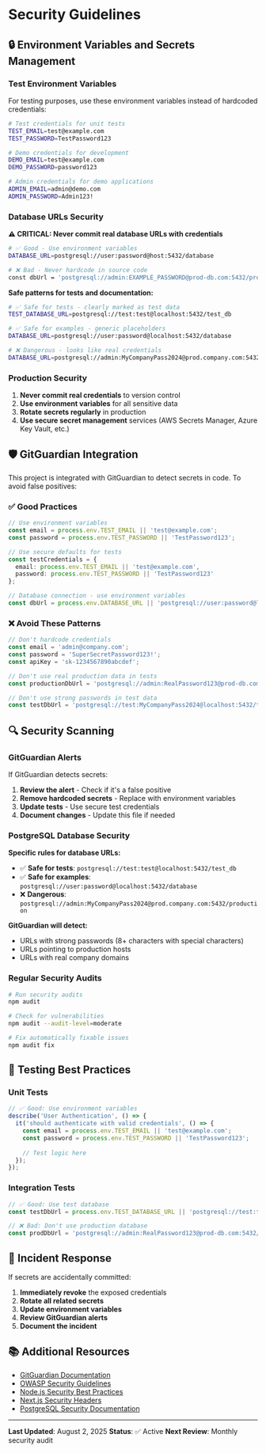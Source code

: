 # Security Guidelines

## 🔒 Environment Variables and Secrets Management

### Test Environment Variables

For testing purposes, use these environment variables instead of hardcoded credentials:

```bash
# Test credentials for unit tests
TEST_EMAIL=test@example.com
TEST_PASSWORD=TestPassword123

# Demo credentials for development
DEMO_EMAIL=test@example.com
DEMO_PASSWORD=password123

# Admin credentials for demo applications
ADMIN_EMAIL=admin@demo.com
ADMIN_PASSWORD=Admin123!
```

### Database URLs Security

**⚠️ CRITICAL: Never commit real database URLs with credentials**

```bash
# ✅ Good - Use environment variables
DATABASE_URL=postgresql://user:password@host:5432/database

# ❌ Bad - Never hardcode in source code
const dbUrl = 'postgresql://admin:EXAMPLE_PASSWORD@prod-db.com:5432/production_db';
```

**Safe patterns for tests and documentation:**

```bash
# ✅ Safe for tests - clearly marked as test data
TEST_DATABASE_URL=postgresql://test:test@localhost:5432/test_db

# ✅ Safe for examples - generic placeholders
DATABASE_URL=postgresql://user:password@localhost:5432/database

# ❌ Dangerous - looks like real credentials
DATABASE_URL=postgresql://admin:MyCompanyPass2024@prod.company.com:5432/production
```

### Production Security

1. **Never commit real credentials** to version control
2. **Use environment variables** for all sensitive data
3. **Rotate secrets regularly** in production
4. **Use secure secret management** services (AWS Secrets Manager, Azure Key Vault, etc.)

## 🛡️ GitGuardian Integration

This project is integrated with GitGuardian to detect secrets in code. To avoid false positives:

### ✅ Good Practices

```typescript
// Use environment variables
const email = process.env.TEST_EMAIL || 'test@example.com';
const password = process.env.TEST_PASSWORD || 'TestPassword123';

// Use secure defaults for tests
const testCredentials = {
  email: process.env.TEST_EMAIL || 'test@example.com',
  password: process.env.TEST_PASSWORD || 'TestPassword123'
};

// Database connection - use environment variables
const dbUrl = process.env.DATABASE_URL || 'postgresql://user:password@localhost:5432/db';
```

### ❌ Avoid These Patterns

```typescript
// Don't hardcode credentials
const email = 'admin@company.com';
const password = 'SuperSecretPassword123!';
const apiKey = 'sk-1234567890abcdef';

// Don't use real production data in tests
const productionDbUrl = 'postgresql://admin:RealPassword123@prod-db.com:5432/production_db';

// Don't use strong passwords in test data
const testDbUrl = 'postgresql://test:MyCompanyPass2024@localhost:5432/test_db';
```

## 🔍 Security Scanning

### GitGuardian Alerts

If GitGuardian detects secrets:

1. **Review the alert** - Check if it's a false positive
2. **Remove hardcoded secrets** - Replace with environment variables
3. **Update tests** - Use secure test credentials
4. **Document changes** - Update this file if needed

### PostgreSQL Database Security

**Specific rules for database URLs:**

- ✅ **Safe for tests**: `postgresql://test:test@localhost:5432/test_db`
- ✅ **Safe for examples**: `postgresql://user:password@localhost:5432/database`
- ❌ **Dangerous**: `postgresql://admin:MyCompanyPass2024@prod.company.com:5432/production`

**GitGuardian will detect:**
- URLs with strong passwords (8+ characters with special characters)
- URLs pointing to production hosts
- URLs with real company domains

### Regular Security Audits

```bash
# Run security audits
npm audit

# Check for vulnerabilities
npm audit --audit-level=moderate

# Fix automatically fixable issues
npm audit fix
```

## 📝 Testing Best Practices

### Unit Tests

```typescript
// ✅ Good: Use environment variables
describe('User Authentication', () => {
  it('should authenticate with valid credentials', () => {
    const email = process.env.TEST_EMAIL || 'test@example.com';
    const password = process.env.TEST_PASSWORD || 'TestPassword123';
    
    // Test logic here
  });
});
```

### Integration Tests

```typescript
// ✅ Good: Use test database
const testDbUrl = process.env.TEST_DATABASE_URL || 'postgresql://test:test@localhost:5432/test_db';

// ❌ Bad: Don't use production database
const prodDbUrl = 'postgresql://admin:RealPassword123@prod-db.com:5432/production_db';
```

## 🚨 Incident Response

If secrets are accidentally committed:

1. **Immediately revoke** the exposed credentials
2. **Rotate all related secrets**
3. **Update environment variables**
4. **Review GitGuardian alerts**
5. **Document the incident**

## 📚 Additional Resources

- [GitGuardian Documentation](https://docs.gitguardian.com/)
- [OWASP Security Guidelines](https://owasp.org/www-project-top-ten/)
- [Node.js Security Best Practices](https://nodejs.org/en/docs/guides/security/)
- [Next.js Security Headers](https://nextjs.org/docs/advanced-features/security-headers)
- [PostgreSQL Security Documentation](https://www.postgresql.org/docs/current/security.html)

---

**Last Updated**: August 2, 2025
**Status**: ✅ Active
**Next Review**: Monthly security audit